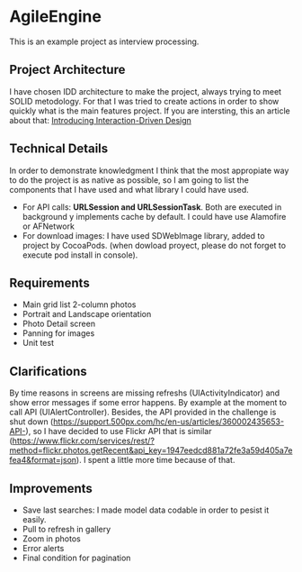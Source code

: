 # AgileEngine

This is an example project as interview processing.

## Project Architecture
I have chosen IDD architecture to make the project, always trying to meet SOLID metodology. For that I was tried to create actions in order to show quickly what is the main features project.
If you are intersting, this an article about that: [Introducing Interaction-Driven Design](https://codurance.com/2017/12/08/introducing-idd/)

## Technical Details
In order to demonstrate knowledgment I think that the most appropiate way to do the project is as native as possible, so I am going to list the components that I have used and what library I could have used.
- For API calls: **URLSession and URLSessionTask**. Both are executed in background y implements cache by default. I could have use Alamofire or AFNetwork
- For download images: I have used SDWebImage library, added to project by CocoaPods. (when dowload proyect, please do not forget to execute pod install in console).

## Requirements
- Main grid list 2-column photos
- Portrait and Landscape orientation
- Photo Detail screen
- Panning for images
- Unit test

## Clarifications
By time reasons in screens are missing refreshs (UIActivityIndicator) and show error messages if some error happens. By example at the moment to call API (UIAlertController).
Besides, the API provided in the challenge is shut down (https://support.500px.com/hc/en-us/articles/360002435653-API-), so I have decided to use Flickr API that is similar (https://www.flickr.com/services/rest/?method=flickr.photos.getRecent&api_key=1947eedcd881a72fe3a59d405a7efea4&format=json). I spent a little more time because of that.

## Improvements
- Save last searches: I made model data codable in order to pesist it easily.
- Pull to refresh in gallery
- Zoom in photos
- Error alerts
- Final condition for pagination
